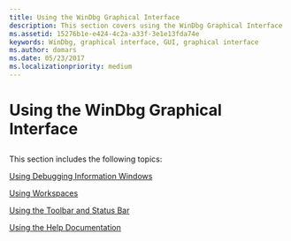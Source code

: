 ```yaml
---
title: Using the WinDbg Graphical Interface
description: This section covers using the WinDbg Graphical Interface
ms.assetid: 15276b1e-e424-4c2a-a33f-3e1e13fda74e
keywords: WinDbg, graphical interface, GUI, graphical interface
ms.author: domars
ms.date: 05/23/2017
ms.localizationpriority: medium
---
```


# Using the WinDbg Graphical Interface


## <span id="ddk_the_windbg_graphical_interface_dbg"></span><span id="DDK_THE_WINDBG_GRAPHICAL_INTERFACE_DBG"></span>


This section includes the following topics:

[Using Debugging Information Windows](using-debugging-information-windows.md)

[Using Workspaces](using-workspaces.md)

[Using the Toolbar and Status Bar](using-the-toolbar-and-status-bar.md)

[Using the Help Documentation](using-the-help-documentation.md)

 

 






